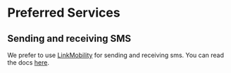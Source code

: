 # Preferred Services

## Sending and receiving SMS
We prefer to use [LinkMobility](https://www.linkmobility.com/) for sending and receiving sms.
You can read the docs [here](https://linkmobility.atlassian.net/wiki/spaces/COOL/pages/26017821/LINK+Mobility+DK+Rest+API+v2).

